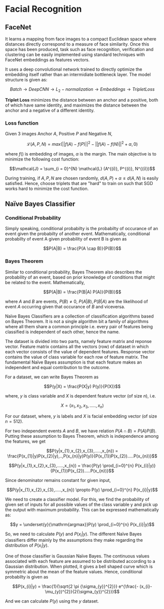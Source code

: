 # Facial Recognition

## FaceNet

It learns a mapping from face images to a compact Euclidean space where distances directly correspond to a measure of face similarity. Once this space has been produced, task such as face recognition, verification and clustering can be easily implemented using standard techniques with FaceNet embeddings as features vectors.

It uses a deep convolutional network trained to directly optimize the embedding itself rather than an intermidiate bottleneck layer. The model structure is given as:

```math
Batch \to Deep CNN \to L_{2}-normalization \to Embeddings \to Triplet Loss
```
**Triplet Loss** minimizes the distance between an anchor and a positive, both of which have same identity, and maximizes the distance between the anchor and a negative of a different identity.

### Loss function

Given 3 images Anchor $A$, Positive $P$ and Negative $N$,

```math
\mathcal{L} (A, P, N)  = max({||f(A) - f(P)||}^{2} - {||f(A) - f(N)||}^{2} + \alpha, 0)
```

where $f()$ is embedding of images, $\alpha$ is the margin. The main objective is to minimize the following cost function:


```math
\mathcal{J} = \sum_{i = 0}^{N} \mathcal{L} (A^{(i)}, P^{(i)}, N^{(i)})
```

During training, if $A, P, N$ are chosen randomly, $d(A,P) + \alpha \leq d(A,N)$ is easily satisfied. Hence, choose triplets that are "hard" to train on such that SGD works hard to minimize the cost function.
## Naïve Bayes Classifier

### Conditional Probability

Simply speaking, conditional probabilty is the probabilty of occurance of an event given the probabilty of another event. Mathematically,  conditional probabilty of event A given probability of event B is given as

```math
P(A|B) = \frac{P(A \cap B)}{P(B)}
```

### Bayes Theorem

Similar to conditional probability, Bayes Theorem also describes the probability of an event, based on prior knowledge of conditions that might be related to the event. Mathematically,

```math
P(A|B) = \frac{P(B|A) P(A)}{P(B)}
```

where $A$ and $B$ are events, $P(B) \neq 0$, $P(A|B), P(B|A)$  are the likelihood of event $A$ occurring given that occurance of $B$ and viceversa.

Naïve Bayes Classifiers are a collection of classification algorithms based on Bayes Theorem. It is not a single algorithm bit a family of algorithms where all them share a common principle i.e. every pair of features being classified is independent of each other, hence the name.

The dataset is divided into two parts, namely feature matrix and reponse vector. Feature matrix contains all the vectors (row) of dataset in which each vector consists of the value of dependent features. Response vector contains the value of class variable for each row of feature matrix. The fundamental Naïve Bayes assumption is that each feature makes an independent and equal contribution to the outcome. 

For a dataset, we can write Bayes Theorem as

```math
P(y|X) = \frac{P(X|y) P(y)}{P(X)}
```

where, $y$ is class variable and $X$ is dependent feature vector (of size $n$), i.e.

```math
X = (x_{1},x_{2},x_{3},.....,x_{n})
```

For our dataset, where, $y$ is labels and $X$ is facial embedding vector (of size $n = 512$).

For two independent events $A$ and $B$, we have relation $P(A \cap B) = P(A)P(B)$. Putting these assumption to Bayes Theorem, which is independence among the features, we get

```math
P(y|x_{1},x_{2},x_{3},.....,x_{n}) = \frac{P(x_{1}|y)P(x_{2}|y),..,P(x_{n}|y)P(y)}{P(x_{1})P(x_{2}).....P(x_{n})}
```

```math
P(y|x_{1},x_{2},x_{3},.....,x_{n}) = \frac{P(y) \prod_{i=0}^{n} P(x_{i}|y)}{P(x_{1})P(x_{2}).....P(x_{n})}
```

Since denominator remains constant for given input,

```math
P(y|x_{1},x_{2},x_{3},.....,x_{n}) \propto P(y) \prod_{i=0}^{n} P(x_{i}|y)
```

We need to create a classifier model. For this, we find the probability of given set of inputs for all possible values of the class variable y and pick up the output with maximum probability. This can be expressed mathematically as:

```math
y = \underset{y}{\mathrm{argmax}}P(y) \prod_{i=0}^{n} P(x_{i}|y)
```

So, we need to calculate $P(y)$ and $P(x_{i}|y)$. The different Naïve Bayes classifiers differ mainly by the assumptions they make regarding the distribution of $P(x_{i}|y)$.

One of those classifier is Gaussian Naïve Bayes. The continuous values associated with each feature are assumed to be distributed according to a Gaussian distribution. When plotted, it gives a bell shaped curve which is symmetric about the mean of the feature values. Hence, conditional probabilty is given as 

```math
P(x_{i}|y) = \frac{1}{\sqrt{2 \pi {\sigma_{y}}^{2}}} e^{\frac{- (x_{i}- \mu_{y})^{2}}{2{\sigma_{y}}^{2}}}
```

And we can calculate $P(y)$ using the $y$ dataset.
